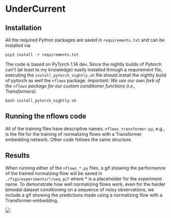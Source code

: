 # UnderCurrent

## Installation
All the required Python packages are saved in `requirements.txt` and can be installed via

```
pip3 install -r requirements.txt
```
The code is based on PyTorch 1.14 dev. Since the nightly builds of Pytorch can't (at least to my knowledge) easily installed through a requirement file, executing the `install_pytorch_nightly.sh` file should install the nighlty build of pytorch as well the `nflows` package. *Important: We use our own fork of the `nflows` package for our custom conditioner functions  (i.e., Transformers)*.

```
bash install_pytorch_nightly.sh
```

## Running the nflows code
All of the training files have descriptive names. `nflows_transformer.py`, e.g., is the file for the training of normalizing flows with a Transformer embedding network. Other code follows the same structure.

## Results
When running either of the `nflows_*.py` files, a gif showing the performance of the trained normalzing flow will be saved in `./figs/experiments/*/seq.gif` where * is a placeholder for the experiment name. To demonstrate how well normalizing flows work, even for the harder bimodal dataset conditioning on a sequence of noisy observations, we include a gif showing the predictions made using a normalizing flow with a Transformer-embedding.

![](https://github.com/MarcSchlichting/UnderCurrent/figs/exepriments/transformer/seq6.gif)
